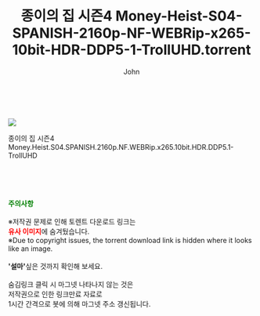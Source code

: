 ﻿---
layout: post
title:  "    종이의 집 시즌4 Money-Heist-S04-SPANISH-2160p-NF-WEBRip-x265-10bit-HDR-DDP5-1-TrollUHD.torrent"
author: John
categories: [ 넷플릭스 ]
tags: [  ]
image: https://torrentrj55.com/uploadfile/full/180f92cf91bb1bf01ca786b02cf8fbe9f2bfb642.jpg 
description: "    종이의 집 시즌4 Money-Heist-S04-SPANISH-2160p-NF-WEBRip-x265-10bit-HDR-DDP5-1-TrollUHD torrent 정보 공유"
toc: true
toc_sticky: true
---

<br>
<p><img src="https://torrentrj55.com/uploadfile/full/180f92cf91bb1bf01ca786b02cf8fbe9f2bfb642.jpg"/></p>
 종이의 집 시즌4 Money.Heist.S04.SPANISH.2160p.NF.WEBRip.x265.10bit.HDR.DDP5.1-TrollUHD        
    
<br><br><br>
<p data-ke-size="size16"><b><span style="color: green;">주의사항</span></b><br /><br />※저작권 문제로 인해 토렌트 다운로드 링크는<br /><b><span style="color: red;">유사 이미지</span></b>에 숨겨뒀습니다.<br />※Due to copyright issues, the torrent download link is hidden where it looks like an image.<br /><br /><b>'설마'</b>싶은 것까지 확인해 보세요.<br /><br />숨김링크 클릭 시 마그넷 나타나지 않는 것은<br />저작권으로 인한 링크만료 자료로<br />1시간 간격으로 봇에 의해 마그넷 주소 갱신됩니다.</p>
